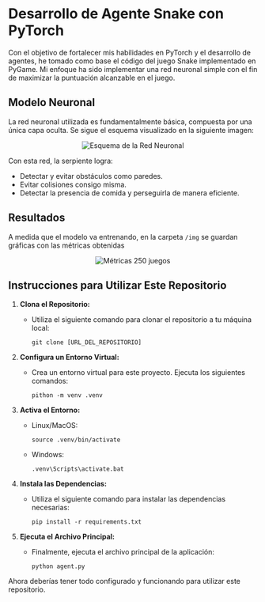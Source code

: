 # Desarrollo de Agente Snake con PyTorch

Con el objetivo de fortalecer mis habilidades en PyTorch y el desarrollo de agentes, he tomado como base el código del juego Snake implementado en PyGame. Mi enfoque ha sido implementar una red neuronal simple con el fin de maximizar la puntuación alcanzable en el juego.

## Modelo Neuronal

La red neuronal utilizada es fundamentalmente básica, compuesta por una única capa oculta. Se sigue el esquema visualizado en la siguiente imagen:


<p align="center">
  <img src="https://github.com/McGregory99/snakeAI-game/assets/85994371/b8f218db-f726-4062-8254-95141c0c3b7a" alt="Esquema de la Red Neuronal">
</p>


Con esta red, la serpiente logra:

- Detectar y evitar obstáculos como paredes.
- Evitar colisiones consigo misma.
- Detectar la presencia de comida y perseguirla de manera eficiente.

## Resultados

A medida que el modelo va entrenando, en la carpeta ```/img``` se guardan gráficas con las métricas obtenidas


<p align="center">
  <img src="https://github.com/McGregory99/snakeAI-game/assets/85994371/1259df00-4aab-4dc6-a028-f6759389c96c" alt="Métricas 250 juegos">
</p>


## Instrucciones para Utilizar Este Repositorio

1. **Clona el Repositorio:**
   - Utiliza el siguiente comando para clonar el repositorio a tu máquina local:

     ```
     git clone [URL_DEL_REPOSITORIO]
     ```

2. **Configura un Entorno Virtual:**
   - Crea un entorno virtual para este proyecto. Ejecuta los siguientes comandos:

     ```
     pithon -m venv .venv
     ```
3. **Activa el Entorno:**
   - Linux/MacOS:
     ```
     source .venv/bin/activate
     ```

   - Windows:
     ```
     .venv\Scripts\activate.bat
     ```
     
4. **Instala las Dependencias:**
   - Utiliza el siguiente comando para instalar las dependencias necesarias:

     ```
     pip install -r requirements.txt
     ```

5. **Ejecuta el Archivo Principal:**
   - Finalmente, ejecuta el archivo principal de la aplicación:

     ```
     python agent.py
     ```

Ahora deberías tener todo configurado y funcionando para utilizar este repositorio.

  
